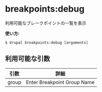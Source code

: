 # breakpoints:debug
利用可能なブレークポイントの一覧を表示

**使い方:**
```
$ drupal breakpoints:debug [arguments]
```

## 利用可能な引数
引数 | 詳細
---------|-------------
group | Enter Breakpoint Group Name
